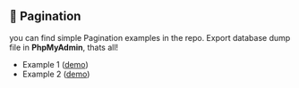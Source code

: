 ## 📕 Pagination

you can find simple Pagination examples in the repo. Export
database dump file in **PhpMyAdmin**, thats all!

- Example 1 ([demo](https://gpx.ge/github/pagination/example1.php))
- Example 2 ([demo](https://gpx.ge/github/pagination/example2.php))

